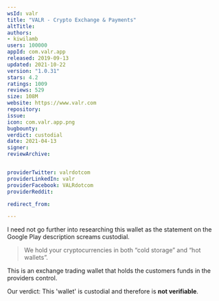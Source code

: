 ```yaml
---
wsId: valr
title: "VALR - Crypto Exchange & Payments"
altTitle: 
authors:
- kiwilamb
users: 100000
appId: com.valr.app
released: 2019-09-13
updated: 2021-10-22
version: "1.0.31"
stars: 4.2
ratings: 1009
reviews: 529
size: 108M
website: https://www.valr.com
repository: 
issue: 
icon: com.valr.app.png
bugbounty: 
verdict: custodial
date: 2021-04-13
signer: 
reviewArchive:


providerTwitter: valrdotcom
providerLinkedIn: valr
providerFacebook: VALRdotcom
providerReddit: 

redirect_from:

---
```



I need not go further into researching this wallet as the statement on the Google Play description screams custodial.

> We hold your cryptocurrencies in both “cold storage” and “hot wallets”.

This is an exchange trading wallet that holds the customers funds in the providers control.

Our verdict: This 'wallet' is custodial and therefore is **not verifiable**.

